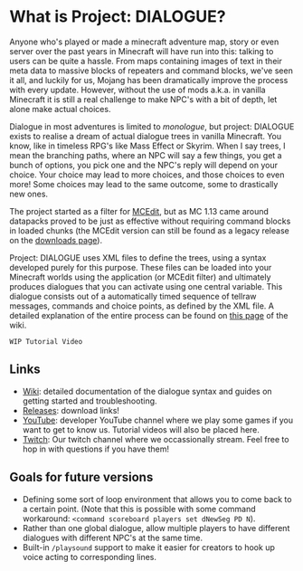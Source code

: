 # What is Project: DIALOGUE?

Anyone who's played or made a minecraft adventure map, story or even server over the past years in Minecraft will have run into this: talking to users can be quite a hassle. From maps containing images of text in their meta data to massive blocks of repeaters and command blocks, we've seen it all, and luckily for us, Mojang has been dramatically improve the process with every update. However, without the use of mods a.k.a. in vanilla Minecraft it is still a real challenge to make NPC's with a bit of depth, let alone make actual choices.

Dialogue in most adventures is limited to _monologue_, but project: DIALOGUE exists to realise a dream of actual dialogue trees in vanilla Minecraft. You know, like in timeless RPG's like Mass Effect or Skyrim. When I say trees, I mean the branching paths, where an NPC will say a few things, you get a bunch of options, you pick one and the NPC's reply will depend on your choice. Your choice may lead to more choices, and those choices to even more! Some choices may lead to the same outcome, some to drastically new ones.

The project started as a filter for [MCEdit](https://www.mcedit-unified.net/), but as MC 1.13 came around datapacks proved to be just as effective without requiring command blocks in loaded chunks (the MCEdit version can still be found as a legacy release on the [downloads page](https://github.com/Superkebabbie/projectDIALOGUE/releases)). 

Project: DIALOGUE uses XML files to define the trees, using a syntax developed purely for this purpose. These files can be loaded into your Minecraft worlds using the application (or MCEdit filter) and ultimately produces dialogues that you can activate using one central variable. This dialogue consists out of a automatically timed sequence of tellraw messages, commands and choice points, as defined by the XML file. A detailed explanation of the entire process can be found on [this page](https://github.com/Superkebabbie/projectDIALOGUE/wiki/The-Basics) of the wiki.

`WIP Tutorial Video`

## Links
* [Wiki](https://github.com/Superkebabbie/projectDIALOGUE/wiki): detailed documentation of the dialogue syntax and guides on getting started and troubleshooting.
* [Releases](https://github.com/Superkebabbie/projectDIALOGUE/releases): download links!
* [YouTube](https://www.youtube.com/channel/UCzQBwCtRHjYcLKBMd0ADXUg): developer YouTube channel where we play some games if you want to get to know us. Tutorial videos will also be placed here.
* [Twitch](https://www.twitch.tv/conglomerationbroadcast): Our twitch channel where we occassionally stream. Feel free to hop in with questions if you have them!

## Goals for future versions
* Defining some sort of loop environment that allows you to come back to a certain point. (Note that this is possible with some command workaround: `<command scoreboard players set dNewSeg PD N`).
* Rather than one global dialogue, allow multiple players to have different dialogues with different NPC's at the same time.
* Built-in `/playsound` support to make it easier for creators to hook up voice acting to corresponding lines.
